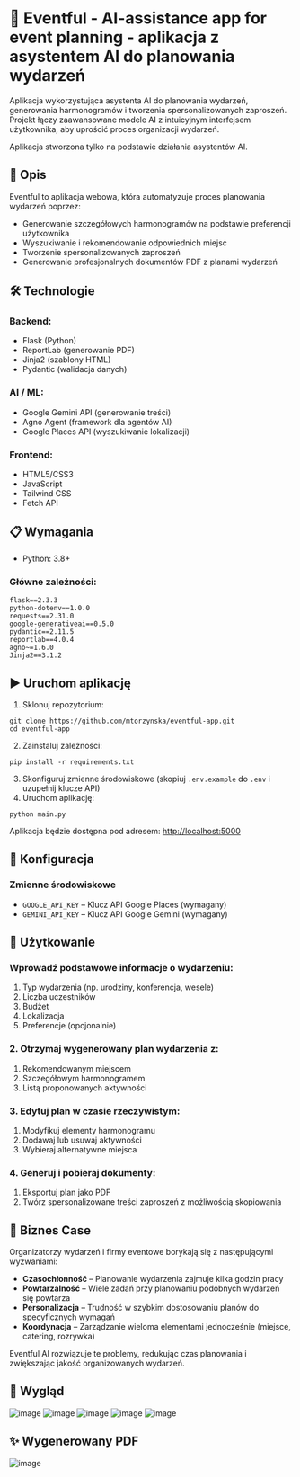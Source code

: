 # 🎉 Eventful - AI-assistance app for event planning - aplikacja z asystentem AI do planowania wydarzeń

Aplikacja wykorzystująca asystenta AI do  planowania wydarzeń, generowania harmonogramów i tworzenia spersonalizowanych zaproszeń.
Projekt łączy zaawansowane modele AI z intuicyjnym interfejsem użytkownika, aby uprościć proces organizacji wydarzeń.

Aplikacja stworzona tylko na podstawie działania asystentów AI.

## 🎯 Opis
Eventful to aplikacja webowa, która automatyzuje proces planowania wydarzeń poprzez:
- Generowanie szczegółowych harmonogramów na podstawie preferencji użytkownika
- Wyszukiwanie i rekomendowanie odpowiednich miejsc
- Tworzenie spersonalizowanych zaproszeń
- Generowanie profesjonalnych dokumentów PDF z planami wydarzeń

## 🛠️ Technologie
### Backend:
- Flask (Python)
- ReportLab (generowanie PDF)
- Jinja2 (szablony HTML)
- Pydantic (walidacja danych)

### AI / ML:
- Google Gemini API (generowanie treści)
- Agno Agent (framework dla agentów AI)
- Google Places API (wyszukiwanie lokalizacji)

### Frontend:
- HTML5/CSS3
- JavaScript
- Tailwind CSS
- Fetch API


## 📋 Wymagania
- Python: 3.8+

### Główne zależności:

```plaintext
flask==2.3.3
python-dotenv==1.0.0
requests==2.31.0
google-generativeai==0.5.0
pydantic==2.11.5
reportlab==4.0.4
agno~=1.6.0
Jinja2==3.1.2
```

## ▶️ Uruchom aplikację
1. Sklonuj repozytorium:
```shellscript
git clone https://github.com/mtorzynska/eventful-app.git
cd eventful-app
```
2. Zainstaluj zależności:
```shellscript
pip install -r requirements.txt
```
3. Skonfiguruj zmienne środowiskowe (skopiuj `.env.example` do `.env` i uzupełnij klucze API)
4. Uruchom aplikację:
```shellscript
python main.py
```
Aplikacja będzie dostępna pod adresem: [http://localhost:5000](http://localhost:5000)

## 🔧 Konfiguracja
### Zmienne środowiskowe
- `GOOGLE_API_KEY` – Klucz API Google Places (wymagany)
- `GEMINI_API_KEY` – Klucz API Google Gemini (wymagany)


## 📖 Użytkowanie

### Wprowadź podstawowe informacje o wydarzeniu:
   
1. Typ wydarzenia (np. urodziny, konferencja, wesele)
2. Liczba uczestników
3. Budżet
4. Lokalizacja
5. Preferencje (opcjonalnie)

### 2. Otrzymaj wygenerowany plan wydarzenia z:

1. Rekomendowanym miejscem
2. Szczegółowym harmonogramem
3. Listą proponowanych aktywności

### 3. Edytuj plan w czasie rzeczywistym:

1. Modyfikuj elementy harmonogramu
2. Dodawaj lub usuwaj aktywności
3. Wybieraj alternatywne miejsca

### 4. Generuj i pobieraj dokumenty:

1. Eksportuj plan jako PDF
2. Twórz spersonalizowane treści zaproszeń z możliwością skopiowania

## 🎯 Biznes Case

Organizatorzy wydarzeń i firmy eventowe borykają się z następującymi wyzwaniami:

- **Czasochłonność** – Planowanie wydarzenia zajmuje kilka godzin pracy
- **Powtarzalność** – Wiele zadań przy planowaniu podobnych wydarzeń się powtarza
- **Personalizacja** – Trudność w szybkim dostosowaniu planów do specyficznych wymagań
- **Koordynacja** – Zarządzanie wieloma elementami jednocześnie (miejsce, catering, rozrywka)

Eventful AI rozwiązuje te problemy, redukując czas planowania i zwiększając jakość organizowanych wydarzeń.

## 📸 Wygląd
![image](https://github.com/user-attachments/assets/22a1bccc-057d-41ee-b83d-a65b0b75d561)
![image](https://github.com/user-attachments/assets/18c83340-4ca4-400e-a72b-ec12053eb955)
![image](https://github.com/user-attachments/assets/94de12ad-a162-4d33-ab01-0876d7d281c8)
![image](https://github.com/user-attachments/assets/99f7686d-d5bd-43cf-89ca-6813274bfcb7)
![image](https://github.com/user-attachments/assets/557e8f8d-4b15-4e3b-b73c-6dc2ecf6a5b6)

## ✨ Wygenerowany PDF
![image](https://github.com/user-attachments/assets/1c4dcf17-7234-4be3-a4fe-bc162dd6651d)
